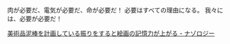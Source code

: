 肉が必要だ、電気が必要だ、命が必要だ！
必要はすべての理由になる。
我々には、必要が必要だ！

[美術品泥棒を計画している振りをすると絵画の記憶力が上がる - ナゾロジー](https://nazology.net/archives/130620)